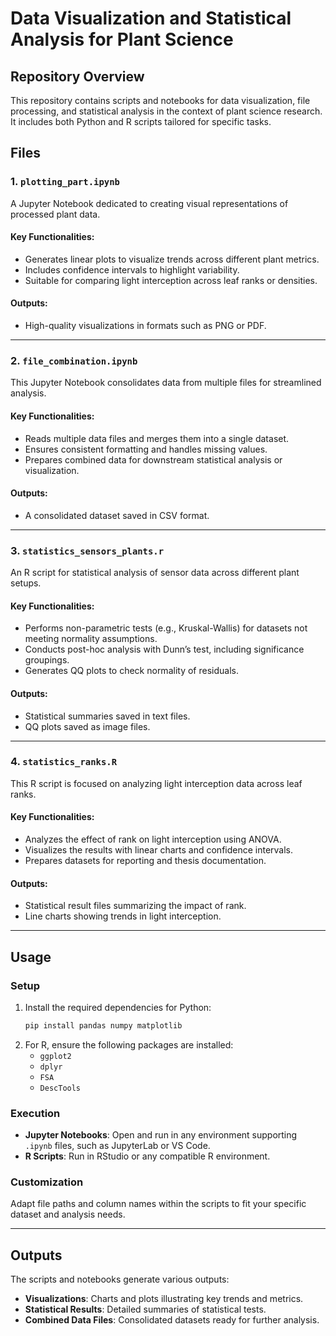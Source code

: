 # Data Visualization and Statistical Analysis for Plant Science

## Repository Overview

This repository contains scripts and notebooks for data visualization, file processing, and statistical analysis in the context of plant science research. It includes both Python and R scripts tailored for specific tasks.

## Files

### 1. `plotting_part.ipynb`

A Jupyter Notebook dedicated to creating visual representations of processed plant data.

#### Key Functionalities:
- Generates linear plots to visualize trends across different plant metrics.
- Includes confidence intervals to highlight variability.
- Suitable for comparing light interception across leaf ranks or densities.

#### Outputs:
- High-quality visualizations in formats such as PNG or PDF.

---

### 2. `file_combination.ipynb`

This Jupyter Notebook consolidates data from multiple files for streamlined analysis.

#### Key Functionalities:
- Reads multiple data files and merges them into a single dataset.
- Ensures consistent formatting and handles missing values.
- Prepares combined data for downstream statistical analysis or visualization.

#### Outputs:
- A consolidated dataset saved in CSV format.

---

### 3. `statistics_sensors_plants.r`

An R script for statistical analysis of sensor data across different plant setups.

#### Key Functionalities:
- Performs non-parametric tests (e.g., Kruskal-Wallis) for datasets not meeting normality assumptions.
- Conducts post-hoc analysis with Dunn’s test, including significance groupings.
- Generates QQ plots to check normality of residuals.

#### Outputs:
- Statistical summaries saved in text files.
- QQ plots saved as image files.

---

### 4. `statistics_ranks.R`

This R script is focused on analyzing light interception data across leaf ranks.

#### Key Functionalities:
- Analyzes the effect of rank on light interception using ANOVA.
- Visualizes the results with linear charts and confidence intervals.
- Prepares datasets for reporting and thesis documentation.

#### Outputs:
- Statistical result files summarizing the impact of rank.
- Line charts showing trends in light interception.

---

## Usage

### Setup
1. Install the required dependencies for Python:
    ```bash
    pip install pandas numpy matplotlib
    ```
2. For R, ensure the following packages are installed:
    - `ggplot2`
    - `dplyr`
    - `FSA`
    - `DescTools`

### Execution
- **Jupyter Notebooks**: Open and run in any environment supporting `.ipynb` files, such as JupyterLab or VS Code.
- **R Scripts**: Run in RStudio or any compatible R environment.

### Customization
Adapt file paths and column names within the scripts to fit your specific dataset and analysis needs.

---

## Outputs

The scripts and notebooks generate various outputs:
- **Visualizations**: Charts and plots illustrating key trends and metrics.
- **Statistical Results**: Detailed summaries of statistical tests.
- **Combined Data Files**: Consolidated datasets ready for further analysis.


